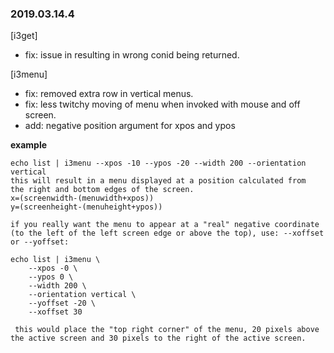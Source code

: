 ### 2019.03.14.4

[i3get]  
- fix: issue in resulting in wrong conid being returned.  

[i3menu]  
- fix: removed extra row in vertical menus. 
- fix: less twitchy moving of menu when invoked with mouse and off screen. 
- add: negative position argument for xpos and ypos

**example**  
```
echo list | i3menu --xpos -10 --ypos -20 --width 200 --orientation vertical
this will result in a menu displayed at a position calculated from
the right and bottom edges of the screen.
x=(screenwidth-(menuwidth+xpos))
y=(screenheight-(menuheight+ypos))

if you really want the menu to appear at a "real" negative coordinate (to the left of the left screen edge or above the top), use: --xoffset or --yoffset:

echo list | i3menu \
    --xpos -0 \
    --ypos 0 \
    --width 200 \
    --orientation vertical \
    --yoffset -20 \
    --xoffset 30

 this would place the "top right corner" of the menu, 20 pixels above the active screen and 30 pixels to the right of the active screen.

```





